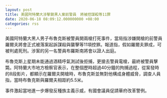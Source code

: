 ```yaml
---
layout: post
title: 美國阿特蘭大涉擊斃黑人案前警員　將被控謀殺等11罪
date: 2020-06-18 08:09:12.000000000 +08:00
categories: rss
---
```


美國阿特蘭大黑人男子布魯克斯被警員開兩槍打死事件，當局指涉嫌開槍的前警員羅爾夫將會正式被落案起訴謀殺與襲擊等11項控罪。報道指，假如羅爾夫罪成，可被判處死刑。涉案的另一名警員布羅斯南將會以證人出庭。

布魯克斯上星期未能通過酒精呼氣測試後拒捕，更搶去警員電槍，最終被警員擊斃。阿特蘭大市地方檢察官表示，在整個歷時超過40分鐘的拘捕過程，從案發時的8段影片，都顯示在羅爾夫開槍時，布魯克斯並無對他構成身體威脅，調查人員指，當時布魯克斯與羅爾夫相距約5.5米。

事件激起當地進一步爆發反種族主義示威，有國會議員促請華府改革警例。
